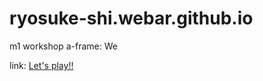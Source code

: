 # ryosuke-shi.webar.github.io
m1 workshop a-frame: We

link: 
[Let's play!!](https://ryosuke-shi.github.io/ryosuke-shi.webar.github.io/webar/ "Web AR")

[](
![AR-marker](https://github.com/ryosuke-shi/ryosuke-shi.webar.github.io/blob/main/pattern-urlQR.png?raw=true)
)
